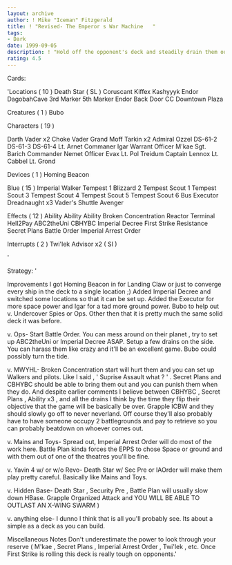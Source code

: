 ```yaml
---
layout: archive
author: ! Mike "Iceman" Fitzgerald
title: ! "Revised- The Emperor s War Machine   "
tags:
- Dark
date: 1999-09-05
description: ! "Hold off the opponent's deck and steadily drain them out. Pretty good amount of counters."
rating: 4.5
---
```

Cards: 

'Locations  ( 10 )
Death Star ( SL )
Coruscant
Kiffex
Kashyyyk
Endor
DagobahCave
3rd Marker
5th Marker
Endor  Back Door
CC Downtown Plaza

Creatures  ( 1 )
Bubo

Characters  ( 19 )

Darth Vader x2
Choke Vader
Grand Moff Tarkin x2
Admiral Ozzel
DS-61-2
DS-61-3
DS-61-4
Lt. Arnet
Commaner Igar
Warrant Officer M'kae
Sgt. Barich
Commander Nemet
Officer Evax
Lt. Pol Treidum
Captain Lennox
Lt. Cabbel
Lt. Grond

Devices  ( 1 )
Homing Beacon

Blue  ( 15 )
Imperial Walker
Tempest 1
Blizzard 2
Tempest Scout 1
Tempest Scout 3
Tempest Scout 4
Tempest Scout 5
Tempest Scout 6
Bus
Executor
Dreadnaught x3
Vader's Shuttle
Avenger

Effects  ( 12 )
Ability Ability Ability
Broken Concentration
Reactor Terminal
Hell2Pay
ABC2theUni
CBHYBC
Imperial Decree
First Strike
Resistance
Secret Plans
Battle Order
Imperial Arrest Order

Interrupts  ( 2 )
Twi'lek Advisor x2 ( SI )




'

Strategy: '

Improvements  I got Homing Beacon in for Landing Claw or just to converge every ship in the deck to a single location ;) Added Imperial Decree and switched some locations so that it can be set up. Added the Executor for more space power and Igar for a tad more ground power. Bubo to help out v. Undercover Spies or Ops. Other then that it is pretty much the same solid deck it was before.

v. Ops- Start Battle Order. You can mess around on their planet , try to set up ABC2theUni or Imperial Decree ASAP. Setup a few drains on the side. You can harass them like crazy and it'll be an excellent game. Bubo could possibly turn the tide.

v. MWYHL- Broken Concentration start will hurt
them and you can set up Walkers and pilots. Like
I said , ' Suprise Assault what ? ' . Secret Plans and CBHYBC should be able to bring them out and you can punish them when they do. And despite earlier comments I believe between CBHYBC , Secret Plans , Ability x3 , and all the drains I think by the time they flip their objective that the game will be basically be over. Grapple ICBW and they should slowly go off to never neverland.
Off course they'll also probably have to have someone occupy 2 battlegrounds and pay to retrieve
so you can probably beatdown on whoever comes out.

v. Mains and Toys- Spread out, Imperial Arrest
Order will do most of the work here. Battle Plan
kinda forces the EPPS to chose Space or ground
and with them out of one of the theatres you'll
be fine.

v. Yavin 4 w/ or w/o Revo- Death Star w/ Sec Pre
or IAOrder will make them play pretty careful.
Basically like Mains and Toys.

v. Hidden Base- Death Star , Security Pre , Battle Plan will usually slow down HBase. Grapple
Organized Attack and YOU WILL BE ABLE TO OUTLAST
AN X-WING SWARM )

v. anything else- I dunno I think that is all
you'll probably see. Its about a simple as a deck
as you can build.

Miscellaneous Notes Don't underestimate the power to look through your reserve ( M'kae , Secret Plans , Imperial Arrest Order , Twi'lek , etc. Once First Strike is rolling this deck is really tough on opponents.'